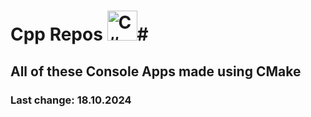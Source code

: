 # Cpp Repos <a><img src="https://raw.githubusercontent.com/danielcranney/readme-generator/main/public/icons/skills/csharp-colored.svg" width="48" height="48" alt="C#" />#
## All of these Console Apps made using CMake ##
### <p>Last change: <time>18.10.2024</time></p> ###


